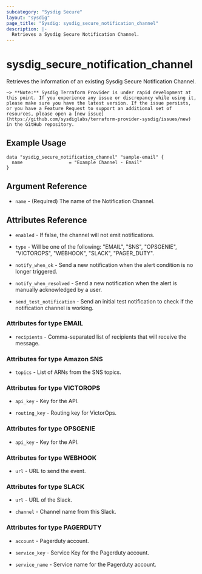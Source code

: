 ```yaml
---
subcategory: "Sysdig Secure"
layout: "sysdig"
page_title: "Sysdig: sysdig_secure_notification_channel"
description: |-
  Retrieves a Sysdig Secure Notification Channel.
---
```


# sysdig_secure_notification_channel

Retrieves the information of an existing Sysdig Secure Notification Channel.

`~> **Note:** Sysdig Terraform Provider is under rapid development at this point. If you experience any issue or discrepancy while using it, please make sure you have the latest version. If the issue persists, or you have a Feature Request to support an additional set of resources, please open a [new issue](https://github.com/sysdiglabs/terraform-provider-sysdig/issues/new) in the GitHub repository.`

## Example Usage

```hcl
data "sysdig_secure_notification_channel" "sample-email" {
  name                 = "Example Channel - Email"
}
```

## Argument Reference

* `name` - (Required) The name of the Notification Channel.

## Attributes Reference

* `enabled` - If false, the channel will not emit notifications.

* `type` - Will be one of the following:  "EMAIL", "SNS", "OPSGENIE", 
    "VICTOROPS", "WEBHOOK", "SLACK", "PAGER_DUTY".

* `notify_when_ok` - Send a new notification when the alert condition is 
    no longer triggered.

* `notify_when_resolved` - Send a new notification when the alert is manually 
    acknowledged by a user.

* `send_test_notification` - Send an initial test notification to check
    if the notification channel is working.

### Attributes for type EMAIL

* `recipients` - Comma-separated list of recipients that will receive 
    the message.
    
### Attributes for type Amazon SNS

* `topics` - List of ARNs from the SNS topics.

### Attributes for type VICTOROPS

* `api_key` - Key for the API.

* `routing_key` - Routing key for VictorOps. 

### Attributes for type OPSGENIE

* `api_key` - Key for the API.

### Attributes for type WEBHOOK

* `url` - URL to send the event.

### Attributes for type SLACK

* `url` - URL of the Slack.

* `channel` - Channel name from this Slack.

### Attributes for type PAGERDUTY

* `account` - Pagerduty account.

* `service_key` - Service Key for the Pagerduty account.

* `service_name` - Service name for the Pagerduty account.
